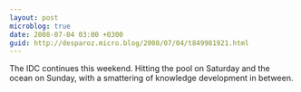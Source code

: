 ```yaml
---
layout: post
microblog: true
date: 2008-07-04 03:00 +0300
guid: http://desparoz.micro.blog/2008/07/04/t849981921.html
---
```

The IDC continues this weekend. Hitting the pool on Saturday and the ocean on Sunday, with a smattering of knowledge development in between.
